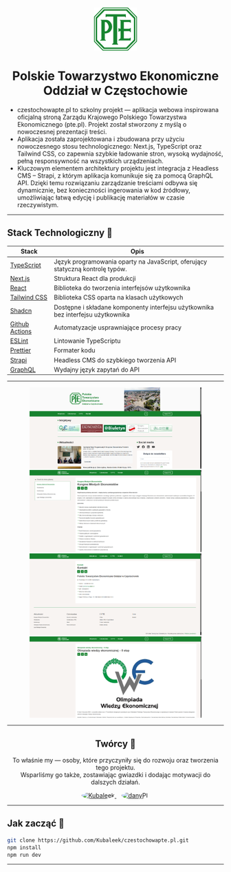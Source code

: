 <p align="center">
  <img width="100" src="./public/pte.svg" alt="Teb Edukacja">
</p>
<h1 align="center">Polskie Towarzystwo Ekonomiczne Oddział w Częstochowie</h1>

- czestochowapte.pl to szkolny projekt — aplikacja webowa inspirowana oficjalną stroną Zarządu Krajowego Polskiego Towarzystwa Ekonomicznego (pte.pl). Projekt został stworzony z myślą o nowoczesnej prezentacji treści.
- Aplikacja została zaprojektowana i zbudowana przy użyciu nowoczesnego stosu technologicznego: Next.js, TypeScript oraz Tailwind CSS, co zapewnia szybkie ładowanie stron, wysoką wydajność, pełną responsywność na wszystkich urządzeniach.
- Kluczowym elementem architektury projektu jest integracja z Headless CMS – Strapi, z którym aplikacja komunikuje się za pomocą GraphQL API. Dzięki temu rozwiązaniu zarządzanie treściami odbywa się dynamicznie, bez konieczności ingerowania w kod źródłowy, umożliwiając łatwą edycję i publikację materiałów w czasie rzeczywistym.
  
--- 

<h2>Stack Technologiczny 🧰</h2>

| Stack | Opis                                                                                                         |
| --------- | ------------------------------------------------------------------------------------------------------------------- |    
| [TypeScript](https://www.typescriptlang.org/) | Język programowania oparty na JavaScript, oferujący statyczną kontrolę typów. 
| [Next.js](https://nextjs.org/) | Struktura React dla produkcji 
| [React](https://reactjs.org/) | Biblioteka do tworzenia interfejsów użytkownika 
| [Tailwind CSS](https://tailwindcss.com/)               | Biblioteka CSS oparta na klasach użytkowych                     
| [Shadcn](https://ui.shadcn.com/)                  | Dostępne i składane komponenty interfejsu użytkownika bez interfejsu użytkownika 
| [Github Actions](https://github.com/features/actions)  | Automatyzacje usprawniające procesy pracy                     
| [ESLint](https://eslint.org/)                          | Lintowanie TypeScriptu                                    
| [Prettier](https://prettier.io/)                       | Formater kodu
| [Strapi](https://strapi.io/)                       | Headless CMS do szybkiego tworzenia API
| [GraphQL](https://graphql.org/learn/)                       | Wydajny język zapytań do API

--- 

<div align="center">
<img src="./public/image-1.png" width="400" />
<img src="./public/image-2.png"  width="400"  />
<img src="./public/image-3.png"  width="400"  />
<img src="./public/image-4.png"  width="400"  />
</div>

--- 

<h2 align="center">Twórcy 💼</h2>


<p align="center">
  To właśnie my — osoby, które przyczyniły się do rozwoju oraz tworzenia tego projektu.<br/>
  Wsparliśmy go także, zostawiając gwiazdki i dodając motywacji do dalszych działań.

</p>


<p align="center">
  <a href="https://github.com/Kubaleek">
    <img src="https://avatars.githubusercontent.com/u/143101230?v=4" width="64" height="64" style="border-radius:50%;" alt="Kubaleek" />
  </a>
  &nbsp;&nbsp;

  <a href="https://github.com/danyPL">
    <img src="https://avatars.githubusercontent.com/u/112093587?v=4" width="64" height="64" style="border-radius:50%;" alt="danyPL" />
  </a>

</p>

--- 

<h2>Jak zacząć 🚀</h2>

```bash
git clone https://github.com/Kubaleek/czestochowapte.pl.git
npm install
npm run dev

```

--- 

